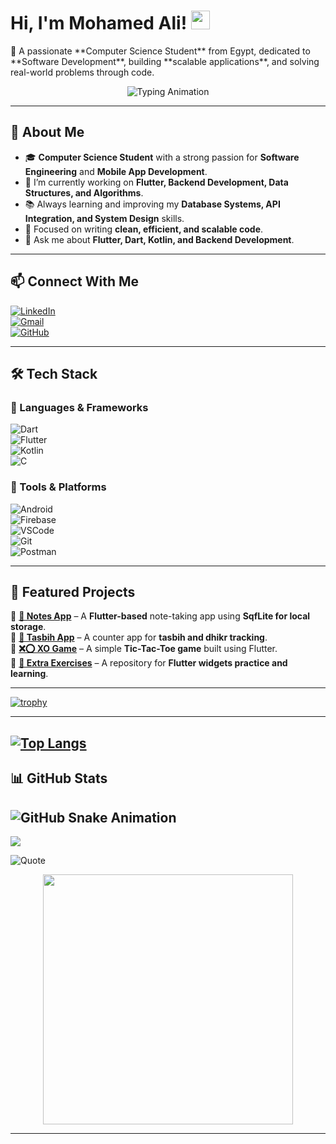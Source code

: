 <h1 align="left">
   Hi, I'm Mohamed Ali! <img src="https://media.giphy.com/media/hvRJCLFzcasrR4ia7z/giphy.gif" width="30">
</h1>

<p align="left">
   🚀 A passionate **Computer Science Student** from Egypt, dedicated to **Software Development**, building **scalable applications**, and solving real-world problems through code.  
</p>

<p align="center">
   <img src="https://readme-typing-svg.demolab.com?font=Fira+Code&size=29&pause=1000&color=eb3461&width=500&lines=Welcome+to+my+GitHub+Profile!;Flutter+Developer!;Backend+Learner!;CSE+Student!" alt="Typing Animation">
</p>

---

## 🚀 About Me  
- 🎓 **Computer Science Student** with a strong passion for **Software Engineering** and **Mobile App Development**.  
- 🔭 I’m currently working on **Flutter, Backend Development, Data Structures, and Algorithms**.  
- 📚 Always learning and improving my **Database Systems, API Integration, and System Design** skills.  
- 🎯 Focused on writing **clean, efficient, and scalable code**.  
- 💬 Ask me about **Flutter, Dart, Kotlin, and Backend Development**.  

---

## 📫 Connect With Me  
[![LinkedIn](https://img.shields.io/badge/LinkedIn-0077B5?style=for-the-badge&logo=linkedin&logoColor=white)](https://www.linkedin.com/in/muhamed-ali-shaltoot/)  
[![Gmail](https://img.shields.io/badge/Email-D14836?style=for-the-badge&logo=gmail&logoColor=white)](mailto:mohamedali3092002@gmail.com)  
[![GitHub](https://img.shields.io/badge/GitHub-181717?style=for-the-badge&logo=github&logoColor=white&labelColor=black)](https://github.com/MohamedAliShaltoot)  

---

## 🛠️ Tech Stack  
### 🔹 Languages & Frameworks  
![Dart](https://img.shields.io/badge/Dart-0175C2?style=flat&logo=dart&logoColor=white)  
![Flutter](https://img.shields.io/badge/Flutter-02569B?style=flat&logo=flutter&logoColor=white)  
![Kotlin](https://img.shields.io/badge/Kotlin-0095D5?style=flat&logo=kotlin&logoColor=white)  
![C](https://img.shields.io/badge/C-00599C?style=flat&logo=c&logoColor=white)  

### 🔹 Tools & Platforms  
![Android](https://img.shields.io/badge/Android-3DDC84?style=flat&logo=android&logoColor=white)  
![Firebase](https://img.shields.io/badge/Firebase-ffca28?style=flat&logo=firebase&logoColor=black)  
![VSCode](https://img.shields.io/badge/VS%20Code-007ACC?style=flat&logo=visual-studio-code&logoColor=white)  
![Git](https://img.shields.io/badge/Git-F05032?style=flat&logo=git&logoColor=white)  
![Postman](https://img.shields.io/badge/Postman-FF6C37?style=flat&logo=postman&logoColor=white)  

---

## 📂 Featured Projects  
🔹 **[📒 Notes App](https://github.com/MohamedAliShaltoot/TODo_App)** – A **Flutter-based** note-taking app using **SqfLite for local storage**.  
🔹 **[🕌 Tasbih App](https://github.com/MohamedAliShaltoot/Tasbih-application)** – A counter app for **tasbih and dhikr tracking**.  
🔹 **[❌⭕ XO Game](https://github.com/MohamedAliShaltoot/XO_Game)** – A simple **Tic-Tac-Toe game** built using Flutter.  
🔹 **[📌 Extra Exercises](https://github.com/MohamedAliShaltoot/Apply-on-widgets)** – A repository for **Flutter widgets practice and learning**.  

---

[![trophy](https://github-profile-trophy.vercel.app/?username=MohamedAliShaltoot&theme=darkhub)](https://github.com/ryo-ma/github-profile-trophy)

---

[![Top Langs](https://github-readme-stats.vercel.app/api/top-langs/?username=MohamedAliShaltoot&layout=compact&langs_count=8&theme=dark)](https://github.com/anuraghazra/github-readme-stats)
---

## 📊 GitHub Stats  
![GitHub Snake Animation](https://github.com/MohamedAliShaltoot/MohamedAliShaltoot/blob/output/github-contribution-grid-snake.svg)
---

![](https://komarev.com/ghpvc/?username=MohamedAliShaltoot&label=PROFILE+VIEWS&color=blue&style=for-the-badge)

![Quote](https://quotes-github-readme.vercel.app/api?type=horizontal&theme=dark) 

<p align="center">
   <img src="https://cdn.dribbble.com/users/1162077/screenshots/3848914/programmer.gif" width="400" />
</p>


---
  
